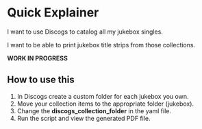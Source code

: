 # Quick Explainer #

I want to use Discogs to catalog all my jukebox singles.

I want to be able to print jukebox title strips from those collections.

**WORK IN PROGRESS**

## How to use this

1. In Discogs create a custom folder for each jukebox you own.
2. Move your collection items to the appropriate folder (jukebox).
3. Change the **discogs_collection_folder** in the yaml file.
4. Run the script and view the generated PDF file.


